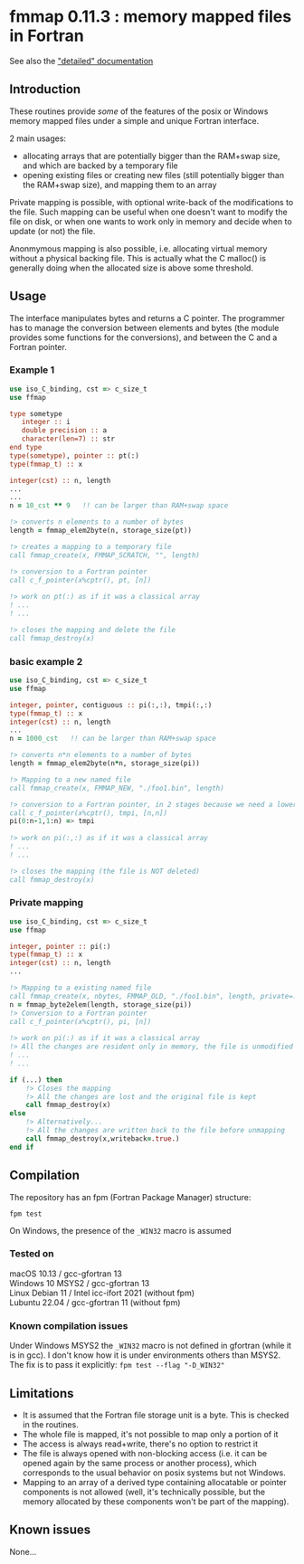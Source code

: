 # fmmap 0.11.3 : memory mapped files in Fortran

See also the ["detailed" documentation](doc/index.md)

## Introduction

These routines provide *some* of the features of the posix or Windows memory mapped files under a simple and unique Fortran interface.

2 main usages:
- allocating arrays that are potentially bigger than the RAM+swap size, and which are backed by a temporary file
- opening existing files or creating new files (still potentially bigger than the RAM+swap size), and mapping them to an array

Private mapping is possible, with optional write-back of the modifications to the file. Such mapping can be useful when one doesn't want to modify the file on disk, or when one wants to work only in memory and decide when to update (or not) the file. 

Anonmymous mapping is also possible, i.e. allocating virtual memory without a physical backing file. This is actually what the C malloc() is generally doing when the allocated size is above some threshold.   

## Usage

The interface manipulates bytes and returns a C pointer. The programmer has to manage the conversion between elements and bytes (the module provides some functions for the conversions), and between the C and a Fortran pointer. 


### Example 1

```fortran
use iso_C_binding, cst => c_size_t
use ffmap

type sometype
   integer :: i
   double precision :: a
   character(len=7) :: str
end type
type(sometype), pointer :: pt(:)
type(fmmap_t) :: x

integer(cst) :: n, length
...
...
n = 10_cst ** 9   !! can be larger than RAM+swap space

!> converts n elements to a number of bytes
length = fmmap_elem2byte(n, storage_size(pt)) 

!> creates a mapping to a temporary file
call fmmap_create(x, FMMAP_SCRATCH, "", length)

!> conversion to a Fortran pointer
call c_f_pointer(x%cptr(), pt, [n])       
     
!> work on pt(:) as if it was a classical array
! ...
! ...

!> closes the mapping and delete the file
call fmmap_destroy(x)                  
```

### basic example 2

```fortran
use iso_C_binding, cst => c_size_t
use ffmap

integer, pointer, contiguous :: pi(:,:), tmpi(:,:)
type(fmmap_t) :: x
integer(cst) :: n, length
...
n = 1000_cst   !! can be larger than RAM+swap space

!> converts n*n elements to a number of bytes
length = fmmap_elem2byte(n*n, storage_size(pi)) 

!> Mapping to a new named file
call fmmap_create(x, FMMAP_NEW, "./foo1.bin", length) 

!> conversion to a Fortran pointer, in 2 stages because we need a lower bound /= 1
call c_f_pointer(x%cptr(), tmpi, [n,n])      
pi(0:n-1,1:n) => tmpi
                    
!> work on pi(:,:) as if it was a classical array
! ...
! ...

!> closes the mapping (the file is NOT deleted)
call fmmap_destroy(x)
```

### Private mapping

```fortran
use iso_C_binding, cst => c_size_t
use ffmap

integer, pointer :: pi(:)
type(fmmap_t) :: x
integer(cst) :: n, length
...

!> Mapping to a existing named file
call fmmap_create(x, nbytes, FMMAP_OLD, "./foo1.bin", length, private=.true.) 
n = fmmap_byte2elem(length, storage_size(pi))
!> Conversion to a Fortran pointer
call c_f_pointer(x%cptr(), pi, [n])      
                    
!> work on pi(:) as if it was a classical array
!> All the changes are resident only in memory, the file is unmodified 
! ...
! ...

if (...) then
    !> Closes the mapping 
    !> All the changes are lost and the original file is kept
    call fmmap_destroy(x)
else
    !> Alternatively...
    !> All the changes are written back to the file before unmapping
    call fmmap_destroy(x,writeback=.true.)
end if
```


## Compilation

The repository has an fpm (Fortran Package Manager) structure:
```
fpm test
```
On Windows, the presence of the `_WIN32` macro is assumed

### Tested on
macOS 10.13      / gcc-gfortran 13  
Windows 10 MSYS2 / gcc-gfortran 13  
Linux Debian 11  / Intel icc-ifort 2021 (without fpm)  
Lubuntu 22.04    / gcc-gfortran 11 (without fpm)

### Known compilation issues

Under Windows MSYS2 the `_WIN32` macro is not defined in gfortran (while it is in gcc). I don't know how it is under environments others than MSYS2. The fix is to pass it explicitly: `fpm test --flag "-D_WIN32"`

## Limitations

- It is assumed that the Fortran file storage unit is a byte. This is checked in the routines.
- The whole file is mapped, it's not possible to map only a portion of it
- The access is always read+write, there's no option to restrict it
- The file is always opened with non-blocking access (i.e. it can be opened again by the same process or another process), which corresponds to the usual behavior on posix systems but not Windows. 
- Mapping to an array of a derived type containing allocatable or pointer components is not allowed (well, it's technically possible, but the memory allocated by these components won't be part of the mapping).

## Known issues

None... 
